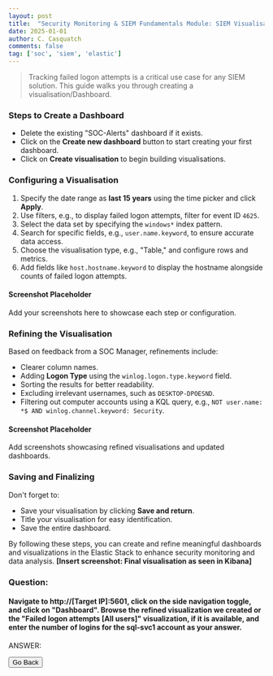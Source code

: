 ```yaml
---
layout: post
title:  "Security Monitoring & SIEM Fundamentals Module: SIEM Visualisation Example 1 - Failed Logon Attempts (All Users)"
date: 2025-01-01
author: C. Casquatch
comments: false
tag: ['soc', 'siem', 'elastic']
---
```


> Tracking failed logon attempts is a critical use case for any SIEM solution. This guide walks you through creating a visualisation/Dashboard.

### Steps to Create a Dashboard

*   Delete the existing "SOC-Alerts" dashboard if it exists.
*   Click on the **Create new dashboard** button to start creating your first dashboard.
*   Click on **Create visualisation** to begin building visualisations.

### Configuring a Visualisation

1.  Specify the date range as **last 15 years** using the time picker and click **Apply**.
2.  Use filters, e.g., to display failed logon attempts, filter for event ID `4625`.
3.  Select the data set by specifying the `windows*` index pattern.
4.  Search for specific fields, e.g., `user.name.keyword`, to ensure accurate data access.
5.  Choose the visualisation type, e.g., "Table," and configure rows and metrics.
6.  Add fields like `host.hostname.keyword` to display the hostname alongside counts of failed logon attempts.

#### Screenshot Placeholder

Add your screenshots here to showcase each step or configuration.

### Refining the Visualisation

Based on feedback from a SOC Manager, refinements include:

*   Clearer column names.
*   Adding **Logon Type** using the `winlog.logon.type.keyword` field.
*   Sorting the results for better readability.
*   Excluding irrelevant usernames, such as `DESKTOP-DPOESND`.
*   Filtering out computer accounts using a KQL query, e.g., `NOT user.name: *$ AND winlog.channel.keyword: Security`.

#### Screenshot Placeholder

Add screenshots showcasing refined visualisations and updated dashboards.

### Saving and Finalizing

Don't forget to:

*   Save your visualisation by clicking **Save and return**.
*   Title your visualisation for easy identification.
*   Save the entire dashboard.

By following these steps, you can create and refine meaningful dashboards and visualizations in the Elastic Stack to enhance security monitoring and data analysis.
**\[Insert screenshot: Final visualisation as seen in Kibana\]**

### Question:

#### Navigate to http://[Target IP]:5601, click on the side navigation toggle, and click on "Dashboard". Browse the refined visualization we created or the "Failed logon attempts [All users]" visualization, if it is available, and enter the number of logins for the sql-svc1 account as your answer.
ANSWER:

<button onclick="history.back()">Go Back</button>
